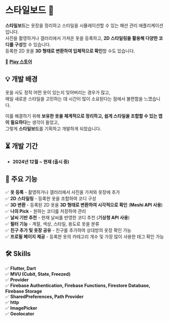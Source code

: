 # 스타일보드 👗  

**스타일보드**는 옷장을 정리하고 스타일을 시뮬레이션할 수 있는 패션 관리 애플리케이션입니다.  
사진을 촬영하거나 갤러리에서 가져온 옷을 등록하고, **2D 스타일링을 활용해 다양한 코디를 구성**할 수 있습니다.  
등록한 2D 옷을 **3D 형태로 변환하여 입체적으로 확인**할 수도 있습니다.  

🔗 **[Play 스토어](https://play.google.com/store/apps/details?id=com.niw.style_board)**  

## 💡 개발 배경  

옷을 사도 정작 어떤 옷이 있는지 잊어버리는 경우가 많고,  
매일 새로운 스타일을 고민하는 데 시간이 많이 소요된다는 점에서 불편함을 느꼈습니다.  

이를 해결하기 위해 **보유한 옷을 체계적으로 정리하고, 쉽게 스타일을 조합할 수 있는 앱이 필요하다**는 생각이 들었고,  
그렇게 **스타일보드**를 기획하고 개발하게 되었습니다.  

## ⏳ 개발 기간  

- **2024년 12월 ~ 현재 (출시 중)**  

## 📌 주요 기능  

✅ **옷 등록** - 촬영하거나 갤러리에서 사진을 가져와 옷장에 추가  
✅ **2D 스타일링** - 등록한 옷을 조합하여 코디 구성  
✅ **3D 변환** - 등록된 2D 옷을 **3D 형태로 변환하여 시각적으로 확인** (**Meshi API 사용**)  
✅ **나의 Pick** - 원하는 코디를 저장하여 관리  
✅ **날씨 기반 추천** - 현재 날씨를 반영한 코디 추천 (**기상청 API 사용**)  
✅ **필터 기능** - 계절, 색상, 스타일, 용도로 옷을 분류  
✅ **친구 추가 및 옷장 공유** - 친구를 추가하여 상대방의 옷장 확인 가능  
✅ **프로필 페이지 제공** - 등록한 옷의 카테고리 개수 및 가장 많이 사용한 태그 확인 가능  

## 🛠 Skills  

✅ **Flutter, Dart**  
✅ **MVU (Cubit, State, Freezed)**  
✅ **Provider**  
✅ **Firebase Authentication, Firebase Functions, Firestore Database, Firebase Storage**  
✅ **SharedPreferences, Path Provider**  
✅ **http**  
✅ **ImagePicker**  
✅ **Geolocator**  
